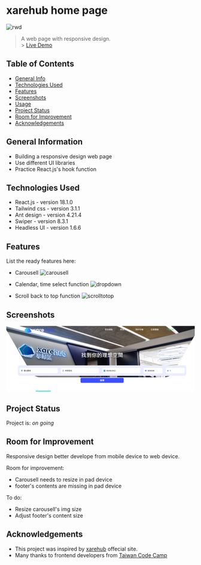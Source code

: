# xarehub home page

![rwd](https://user-images.githubusercontent.com/39251171/189364753-3cb7c9f7-1d66-42ec-a9d7-9f5a60571d8c.gif)

> A web page with responsive design.
> <br/> > <a href="https://drizztduncan.github.io/xarehub/" target="_blank" rel="noopener"><span>Live Demo</span></a>

<!-- > <p>Check out <a href="https://www.freecodecamp.org/" target="_blank" rel="noopener noreferrer">freeCodeCamp</a>.</p> -->
<!-- source https://www.freecodecamp.org/news/how-to-use-html-to-open-link-in-new-tab/ -->

## Table of Contents

- [General Info](#general-information)
- [Technologies Used](#technologies-used)
- [Features](#features)
- [Screenshots](#screenshots)
- [Usage](#usage)
- [Project Status](#project-status)
- [Room for Improvement](#room-for-improvement)
- [Acknowledgements](#acknowledgements)
<!-- * [License](#license) -->

## General Information

- Building a responsive design web page
- Use different UI libraries
- Practice React.js's hook function
<!-- You don't have to answer all the questions - just the ones relevant to your project. -->

## Technologies Used

- React.js - version 18.1.0
- Tailwind css - version 3.1.1
- Ant design - version 4.21.4
- Swiper - version 8.3.1
- Headless UI - version 1.6.6

## Features

List the ready features here:

- Carousell
 ![carousell](https://user-images.githubusercontent.com/39251171/189362610-d633d553-ecb7-4523-931d-43a9d47b3024.gif) 
 
- Calendar, time select function
![dropdown](https://user-images.githubusercontent.com/39251171/189362163-9070ac80-02dc-435f-8ff7-58c58ce21a0d.gif)

- Scroll back to top function
![scrolltotop](https://user-images.githubusercontent.com/39251171/189363345-910ad73d-03ee-4d2a-a2b6-8b031d5c45fc.gif)
## Screenshots

![Example screenshot](./src/img/Screenshot.png)

<!-- If you have screenshots you'd like to share, include them here. -->

## Project Status

Project is: _on going_

## Room for Improvement

Responsive design better develope from mobile device to web device.

Room for improvement:

- Carousell needs to resize in pad device
- footer's contents are missing in pad device

To do:

- Resize carousell's img size
- Adjust footer's content size

## Acknowledgements

- This project was inspired by [xarehub](https://xarehub.com/en-US) offecial site.
- Many thanks to frontend developers from [Taiwan Code Camp](https://taiwancodecamp.com/)

<!-- ## Contact -->
<!-- Created by [@flynerdpl](https://www.flynerd.pl/) - feel free to contact me! -->

<!-- Optional -->
<!-- ## License -->
<!-- This project is open source and available under the [... License](). -->

<!-- You don't have to include all sections - just the one's relevant to your project -->
